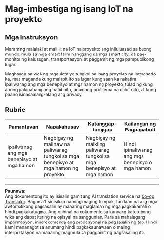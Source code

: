 <!--
CO_OP_TRANSLATOR_METADATA:
{
  "original_hash": "7ef1cec2d27b086032d46ab1958f3e99",
  "translation_date": "2025-08-27T22:40:46+00:00",
  "source_file": "1-getting-started/lessons/1-introduction-to-iot/assignment.md",
  "language_code": "tl"
}
-->
# Mag-imbestiga ng isang IoT na proyekto

## Mga Instruksyon

Maraming malalaki at maliliit na IoT na proyekto ang inilulunsad sa buong mundo, mula sa mga smart farm hanggang sa mga smart city, sa pag-monitor ng kalusugan, transportasyon, at paggamit ng mga pampublikong lugar.

Maghanap sa web ng mga detalye tungkol sa isang proyekto na interesado ka, mas maganda kung malapit ito sa lugar kung saan ka nakatira. Ipaliwanag ang mga benepisyo at mga hamon ng proyekto, tulad ng kung anong pakinabang ang hatid nito, anumang problema na dulot nito, at kung paano isinasaalang-alang ang privacy.

## Rubric

| Pamantayan | Napakahusay | Katanggap-tanggap | Kailangan ng Pagpapabuti |
| ---------- | ----------- | ----------------- | ------------------------ |
| Ipaliwanag ang mga benepisyo at mga hamon | Nagbigay ng malinaw na paliwanag tungkol sa mga benepisyo at mga hamon ng proyekto | Nagbigay ng maikling paliwanag tungkol sa mga benepisyo at mga hamon | Hindi ipinaliwanag ang mga benepisyo o mga hamon |

---

**Paunawa**:  
Ang dokumentong ito ay isinalin gamit ang AI translation service na [Co-op Translator](https://github.com/Azure/co-op-translator). Bagama't sinisikap naming maging tumpak, tandaan na ang mga awtomatikong pagsasalin ay maaaring maglaman ng mga pagkakamali o hindi pagkakatugma. Ang orihinal na dokumento sa kanyang katutubong wika ang dapat ituring na opisyal na sanggunian. Para sa mahalagang impormasyon, inirerekomenda ang propesyonal na pagsasalin ng tao. Hindi kami mananagot sa anumang hindi pagkakaunawaan o maling interpretasyon na maaaring magmula sa paggamit ng pagsasaling ito.